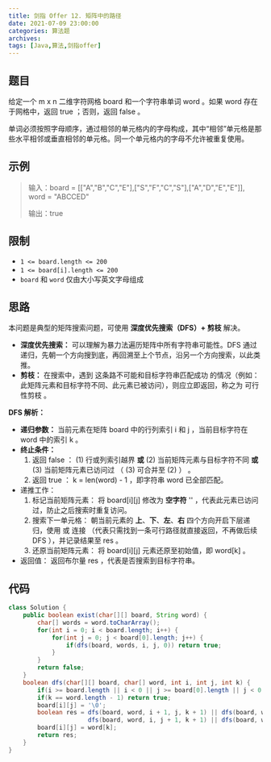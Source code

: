 ```yaml
---
title: 剑指 Offer 12. 矩阵中的路径
date: 2021-07-09 23:00:00
categories: 算法题
archives:
tags: [Java,算法,剑指offer]
---
```


## 题目

给定一个 m x n 二维字符网格 board 和一个字符串单词 word 。如果 word 存在于网格中，返回 true ；否则，返回 false 。

单词必须按照字母顺序，通过相邻的单元格内的字母构成，其中“相邻”单元格是那些水平相邻或垂直相邻的单元格。同一个单元格内的字母不允许被重复使用。

## 示例

> 输入：board = [["A","B","C","E"],["S","F","C","S"],["A","D","E","E"]], word = "ABCCED"
>
> 输出：true

<!--more-->

## 限制

- `1 <= board.length <= 200`
- `1 <= board[i].length <= 200`
- `board` 和 `word` 仅由大小写英文字母组成

## 思路 

本问题是典型的矩阵搜索问题，可使用 **深度优先搜索（DFS）+ 剪枝** 解决。

- **深度优先搜索：** 可以理解为暴力法遍历矩阵中所有字符串可能性。DFS 通过递归，先朝一个方向搜到底，再回溯至上个节点，沿另一个方向搜索，以此类推。
- **剪枝：** 在搜索中，遇到 这条路不可能和目标字符串匹配成功 的情况（例如：此矩阵元素和目标字符不同、此元素已被访问），则应立即返回，称之为 可行性剪枝 。

**DFS 解析：**

- **递归参数：** 当前元素在矩阵 board 中的行列索引 i 和 j ，当前目标字符在 word 中的索引 k 。
- **终止条件：**
  1. 返回 false ： (1) 行或列索引越界 **或** (2) 当前矩阵元素与目标字符不同 **或** (3) 当前矩阵元素已访问过 （ (3) 可合并至 (2) ） 。
  2. 返回 true ： k = len(word) - 1 ，即字符串 word 已全部匹配。
- 递推工作：
  1. 标记当前矩阵元素： 将 board[i][j] 修改为 **空字符** '' ，代表此元素已访问过，防止之后搜索时重复访问。
  2. 搜索下一单元格： 朝当前元素的 **上**、**下**、**左**、**右** 四个方向开启下层递归，使用 或 连接 （代表只需找到一条可行路径就直接返回，不再做后续 DFS ），并记录结果至 res 。
  3. 还原当前矩阵元素： 将 board[i][j] 元素还原至初始值，即 word[k] 。
- 返回值： 返回布尔量 res ，代表是否搜索到目标字符串。

## 代码

```java
class Solution {
    public boolean exist(char[][] board, String word) {
        char[] words = word.toCharArray();
        for(int i = 0; i < board.length; i++) {
            for(int j = 0; j < board[0].length; j++) {
                if(dfs(board, words, i, j, 0)) return true;
            }
        }
        return false;
    }
    boolean dfs(char[][] board, char[] word, int i, int j, int k) {
        if(i >= board.length || i < 0 || j >= board[0].length || j < 0 || board[i][j] != word[k]) return false;
        if(k == word.length - 1) return true;
        board[i][j] = '\0';
        boolean res = dfs(board, word, i + 1, j, k + 1) || dfs(board, word, i - 1, j, k + 1) || 
                      dfs(board, word, i, j + 1, k + 1) || dfs(board, word, i , j - 1, k + 1);
        board[i][j] = word[k];
        return res;
    }
}
```



